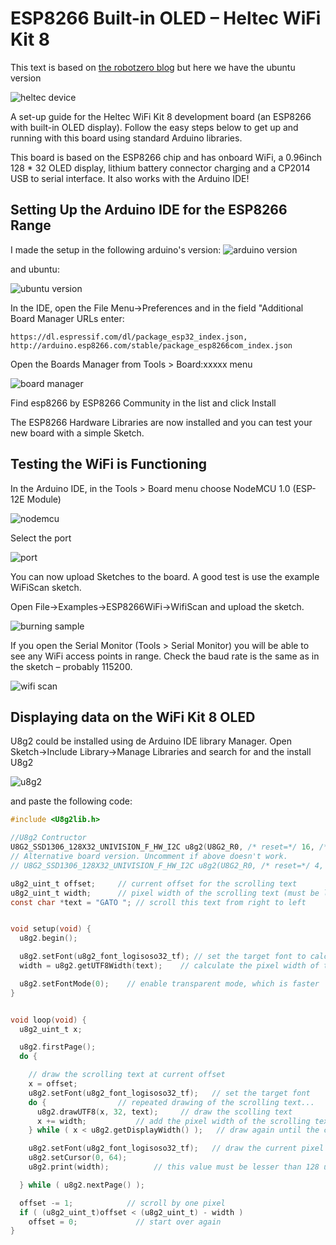 # ESP8266 Built-in OLED – Heltec WiFi Kit 8

This text is based on [the robotzero blog](https://robotzero.one/heltec-wifi-kit-8/) but here we have the ubuntu version

![heltec device](https://github.com/pastaCLS/heltec/blob/master/images/heltec-device.jpg?raw=true)

A  set-up guide for the Heltec WiFi Kit 8 development board (an ESP8266 with built-in OLED display).
Follow the easy steps below to get up and running with this board using standard Arduino libraries.

This board is based on the ESP8266 chip and has onboard WiFi,  a 0.96inch 128 * 32 OLED display, lithium battery connector charging and a CP2014 USB to serial interface. It also works with the Arduino IDE!

## Setting Up the Arduino IDE for the ESP8266 Range

I made the setup in the following arduino's version:
![arduino version](https://github.com/pastaCLS/heltec/blob/master/images/version-arduino.jpg?raw=true)

and ubuntu:

![ubuntu version](https://github.com/pastaCLS/heltec/blob/master/images/version-ubuntu.jpg?raw=true)

In the IDE, open the File Menu->Preferences and in the field "Additional Board Manager URLs enter:

```
https://dl.espressif.com/dl/package_esp32_index.json, http://arduino.esp8266.com/stable/package_esp8266com_index.json
```
Open the Boards Manager from Tools > Board:xxxxx menu

![board manager](https://github.com/pastaCLS/heltec/blob/master/images/board-manager.png?raw=true)

Find esp8266 by ESP8266 Community in the list and click Install

The ESP8266 Hardware Libraries are now installed and you can test your new board with a simple Sketch.

## Testing the WiFi is Functioning

In the Arduino IDE, in the Tools > Board menu choose NodeMCU 1.0 (ESP-12E Module)

![nodemcu](https://github.com/pastaCLS/heltec/blob/master/images/nodemcu.png?raw=true)

Select the port

![port](https://github.com/pastaCLS/heltec/blob/master/images/port.png?raw=true)

You can now upload Sketches to the board. A good test is use the example WiFiScan sketch.

Open File->Examples->ESP8266WiFi->WifiScan and upload the sketch.

![burning sample](https://github.com/pastaCLS/heltec/blob/master/images/burning-sample.png?raw=true)

If you open the Serial Monitor (Tools > Serial Monitor) you will be able to see any WiFi access points in range. Check the baud rate is the same as in the sketch – probably 115200.

![wifi scan](https://github.com/pastaCLS/heltec/blob/master/images/wifiscan.png?raw=true)

## Displaying data on the WiFi Kit 8 OLED
U8g2 could be installed using de Arduino IDE library Manager. Open Sketch->Include Library->Manage Libraries and search for and the install U8g2

![u8g2](https://github.com/pastaCLS/heltec/blob/master/images/u8g2.png?raw=true)

and paste the following code:

```c
#include <U8g2lib.h>

//U8g2 Contructor
U8G2_SSD1306_128X32_UNIVISION_F_HW_I2C u8g2(U8G2_R0, /* reset=*/ 16, /* clock=*/ 5, /* data=*/ 4);
// Alternative board version. Uncomment if above doesn't work.
// U8G2_SSD1306_128X32_UNIVISION_F_HW_I2C u8g2(U8G2_R0, /* reset=*/ 4, /* clock=*/ 14, /* data=*/ 2);

u8g2_uint_t offset;     // current offset for the scrolling text
u8g2_uint_t width;      // pixel width of the scrolling text (must be lesser than 128 unless U8G2_16BIT is defined
const char *text = "GATO "; // scroll this text from right to left


void setup(void) {
  u8g2.begin();

  u8g2.setFont(u8g2_font_logisoso32_tf); // set the target font to calculate the pixel width
  width = u8g2.getUTF8Width(text);    // calculate the pixel width of the text

  u8g2.setFontMode(0);    // enable transparent mode, which is faster
}


void loop(void) {
  u8g2_uint_t x;

  u8g2.firstPage();
  do {

    // draw the scrolling text at current offset
    x = offset;
    u8g2.setFont(u8g2_font_logisoso32_tf);   // set the target font
    do {                // repeated drawing of the scrolling text...
      u8g2.drawUTF8(x, 32, text);     // draw the scolling text
      x += width;           // add the pixel width of the scrolling text
    } while ( x < u8g2.getDisplayWidth() );   // draw again until the complete display is filled

    u8g2.setFont(u8g2_font_logisoso32_tf);   // draw the current pixel width
    u8g2.setCursor(0, 64);
    u8g2.print(width);          // this value must be lesser than 128 unless U8G2_16BIT is set

  } while ( u8g2.nextPage() );

  offset -= 1;            // scroll by one pixel
  if ( (u8g2_uint_t)offset < (u8g2_uint_t) - width )
    offset = 0;             // start over again
}

```

